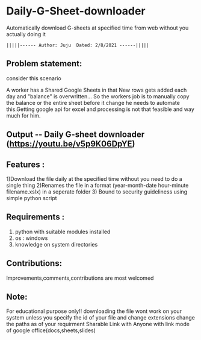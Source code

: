 # Daily-G-Sheet-downloader
Automatically download G-sheets at specified time from web without you actually doing it 

	|||||------ Author: Juju  Dated: 2/8/2021 ------|||||

Problem statement:
-------------------
consider this scenario 

A worker has a Shared Google Sheets in that
New rows gets added each day and "balance" is overwritten...
So the workers job is to manually copy the balance or the entire sheet before it change
he needs to automate this.Getting google api for excel and processing is not that 
feasible and way much for him.


Output -- Daily G-sheet downloader (https://youtu.be/v5p9K06DpYE)
----------------------------------------------------------------------

Features : 
--------------------------------------
1)Download the file daily at the specified time without you need to do a single thing
2)Renames the file in a format (year-month-date hour-minute filename.xslx) 
   in a seperate folder
3) Bound to security guideliness using simple python script


Requirements :
-------------------
1) python with suitable modules installed
2) os : windows
3) knowledge on system directories


Contributions:
-------------------------------
Improvements,comments,contributions are most welcomed

Note:
-------------------
For educational purpose only!! downloading the file wont work on your system unless 
you specify the id of your file and change extensions
change the paths as of your requirment
Sharable Link with Anyone with link mode of google office(docs,sheets,slides) 
